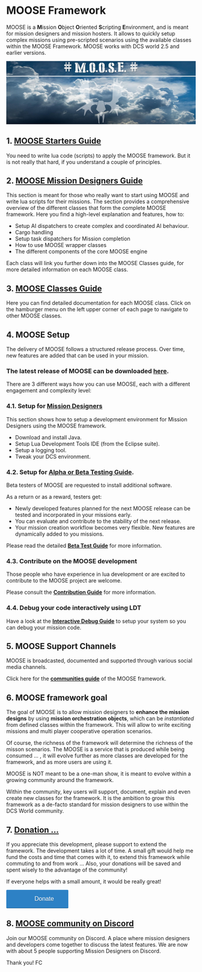# MOOSE Framework

MOOSE is a **M**ission **O**bject **O**riented **S**cripting **E**nvironment, and is meant for mission designers and mission hosters.
It allows to quickly setup complex missions using pre-scripted scenarios using the available classes within the MOOSE Framework.
MOOSE works with DCS world 2.5 and earlier versions.

![MOOSE Banner](Images\MOOSE.JPG)


## 1. **[MOOSE Starters Guide](Moose_Starters_Guide.html)**

You need to write lua code (scripts) to apply the MOOSE framework. 
But it is not really that hard, if you understand a couple of principles.


## 2. **[MOOSE Mission Designers Guide](Moose_Designers_Guide.html)**

This section is meant for those who really want to start using MOOSE and write lua scripts for their missions.
The section provides a comprehensive overview of the different classes that form the complete MOOSE framework.
Here you find a high-level explanation and features, how to:

   * Setup AI dispatchers to create complex and coordinated AI behaviour.
   * Cargo handling
   * Setup task dispatchers for Mission completion
   * How to use MOOSE wrapper classes
   * The different components of the core MOOSE engine
   
Each class will link you further down into the MOOSE Classes guide, for more detailed information on each MOOSE class. 


## 3. **[MOOSE Classes Guide](Documentation/index.html)**

Here you can find detailed documentation for each MOOSE class.
Click on the hamburger menu on the left upper corner of each page to navigate to other MOOSE classes.


## 4. MOOSE Setup

The delivery of MOOSE follows a structured release process. Over time, new features are added that can be used in your mission.

### The latest release of MOOSE can be downloaded **[here](https://github.com/FlightControl-Master/MOOSE/releases)**.  

There are 3 different ways how you can use MOOSE, each with a different engagement and complexity level:


### 4.1. Setup for **[Mission Designers](Moose_Setup_Guide.html)**

This section shows how to setup a development environment for Mission Designers using the MOOSE framework.

  - Download and install Java.
  - Setup Lua Development Tools IDE (from the Eclipse suite).
  - Setup a logging tool.
  - Tweak your DCS environment.


### 4.2. Setup for **[Alpha or Beta Testing Guide](Beta_Test_Guide.html)**.

Beta testers of MOOSE are requested to install additional software. 

As a return or as a reward, testers get:
 
  * Newly developed features planned for the next MOOSE release can be tested and incorporated in your missions early.
  * You can evaluate and contribute to the stability of the next release.
  * Your mission creation workflow becomes very flexible. New features are dynamically added to you missions.

Please read the detailed **[Beta Test Guide](Beta_Test_Guide.html)** for more information.
  
  
### 4.3. Contribute on the MOOSE development

Those people who have experience in lua development or are excited to contribute to the MOOSE project are welcome.

Please consult the **[Contribution Guide](Contribution_Guide.html)** for more information.
  

### 4.4. Debug your code interactively using LDT

Have a look at the **[Interactive Debug Guide](Interactive_Debug_Guide.html)** to setup your system so you can debug your mission code.


## 5. MOOSE Support Channels

MOOSE is broadcasted, documented and supported through various social media channels.  

Click here for the **[communities guide](Communities.html)** of the MOOSE framework.


## 6. MOOSE framework goal

The goal of MOOSE is to allow mission designers to **enhance the mission designs** by using **mission orchestration objects**, 
which can be _instantiated_ from defined classes within the framework. 
This will allow to write exciting missions and multi player cooperative operation scenarios. 

Of course, the richness of the framework will determine the richness of the misson scenarios. 
The MOOSE is a service that is produced while being consumed ... , 
it will evolve further as more classes are developed for the framework, and as more users are using it.  

MOOSE is NOT meant to be a one-man show, it is meant to evolve within a growing community around the framework.  

Within the community, key users will support, document, explain and even create new classes for the framework.
It is the ambition to grow this framework as a de-facto standard for mission designers to use within the DCS World community.


## 7. [Donation ...](https://donorbox.org/fund-github-subscriptionfor-moose)

If you appreciate this development, please support to extend the framework. The development takes a lot of time.
A small gift would help me fund the costs and time that comes with it, to extend this framework while commuting to and from work ...
Also, your donations will be saved and spent wisely to the advantage of the community!

If everyone helps with a small amount, it would be really great!

<a class="dbox-donation-button" href="https://donorbox.org/fund-github-subscriptionfor-moose" style="background:#2d81c5 url(https://d1iczxrky3cnb2.cloudfront.net/red_logo.png) no-repeat 37px center; color: #fff;text-decoration: none;font-family: Verdana,sans-serif;display: inline-block;font-size: 16px;padding: 15px 38px 15px 75px; -webkit-border-radius: 2px; -moz-border-radius: 2px; border-radius: 2px; box-shadow: 0 1px 0 0 #1f5a89; text-shadow: 0 1px rgba(0, 0, 0, 0.3);" >Donate</a>


## 8. [MOOSE community on Discord](https://discord.gg/yBPfxC6) 

Join our MOOSE community on Discord. 
A place where mission designers and developers come together to discuss the latest features.
We are now with about 5 people supporting Mission Designers on Discord.


Thank you!
FC
 
